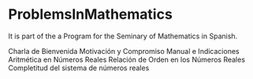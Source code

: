 # ProblemsInMathematics
It is part of the a Program for the Seminary of Mathematics in Spanish.

Charla de Bienvenida
Motivación y Compromiso
Manual e Indicaciones
Aritmética en Números Reales
Relación de Orden en los Números Reales
Completitud del sistema de números reales
